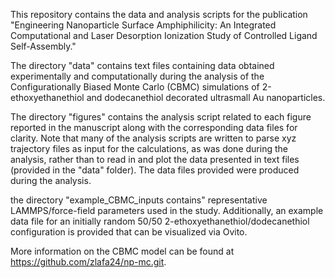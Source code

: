 This repository contains the data and analysis scripts for the publication "Engineering Nanoparticle Surface Amphiphilicity: An Integrated Computational and Laser Desorption Ionization Study of Controlled Ligand Self-Assembly."

The directory "data" contains text files containing data obtained experimentally and computationally during the analysis of the Configurationally Biased Monte Carlo (CBMC) simulations of 2-ethoxyethanethiol and dodecanethiol decorated ultrasmall Au nanoparticles. 

The directory "figures" contains the analysis script related to each figure reported in the manuscript along with the corresponding data files for clarity. Note that many of the analysis scripts are written to parse xyz trajectory files as input for the calculations, as was done during the analysis, rather than to read in and plot the data presented in text files (provided in the "data" folder). The data files provided were produced during the analysis. 

the directory "example_CBMC_inputs contains" representative LAMMPS/force-field parameters used in the study. Additionally, an example data file for an initially random 50/50 2-ethoxyethanethiol/dodecanethiol configuration is provided that can be visualized via Ovito.

More information on the CBMC model can be found at https://github.com/zlafa24/np-mc.git.







